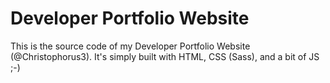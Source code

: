 # Developer Portfolio Website

This is the source code of my Developer Portfolio Website (@Christophorus3). 
It's simply built with HTML, CSS (Sass), and a bit of JS ;-)
